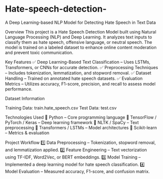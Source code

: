 # Hate-speech-detection-
A Deep Learning-based NLP Model for Detecting Hate Speech in Text Data

Overview
This project is a Hate Speech Detection Model built using Natural Language Processing (NLP) and Deep Learning. It analyzes text inputs to classify them as hate speech, offensive language, or neutral speech. The model is trained on a labeled dataset to enhance online content moderation and prevent toxic communication.

Key Features
✅ Deep Learning-Based Text Classification – Uses LSTMs, Transformers, or CNNs for accurate detection.
✅ Preprocessing Techniques – Includes tokenization, lemmatization, and stopword removal.
✅ Dataset Handling – Trained on annotated hate speech datasets.
✅ Evaluation Metrics – Utilizes accuracy, F1-score, precision, and recall to assess model performance.

Dataset Information

Training Data: train.hate_speech.csv
Test Data: test.csv

Technologies Used
🔹 Python – Core programming language
🔹 TensorFlow / PyTorch / Keras – Deep learning framework
🔹 NLTK / SpaCy – Text preprocessing
🔹 Transformers / LSTMs – Model architectures
🔹 Scikit-learn – Metrics & evaluation

Project Workflow
1️⃣ Data Preprocessing – Tokenization, stopword removal, and lemmatization applied.
2️⃣ Feature Engineering – Text vectorization using TF-IDF, Word2Vec, or BERT embeddings.
3️⃣ Model Training – Implemented a deep learning model for hate speech classification.
4️⃣ Model Evaluation – Measured accuracy, F1-score, and confusion matrix.
